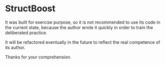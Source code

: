 # StructBoost

It was built for exercise purpose, so it is not recommended to use its code in the current state, because the author wrote it quickly in order to train the deliberated practice.

It will be refactored eventually in the future to reflect the real competence of its author.


Thanks for your comprehension.